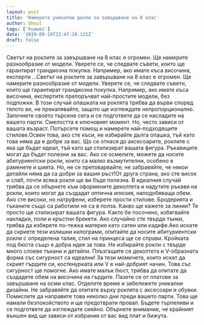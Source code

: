 ```yaml
---
layout: post
title: 'Намерете уникални рокли за завършване на 8 клас'
author: Ghost
tags: ['huawei']
date: '2019-09-19T23:47:38.121Z'
draft: false
---
```


Светът на роклите за завършване на 8 клас е огромен. Ще намерите разнообразие от модели. Уверете се, че следвате съвети, които ще гарантират грандиозна покупка. Например, ако имате къса височина, експерти ...Светът на роклите за завършване на 8 клас е огромен. Ще намерите разнообразие от модели. Уверете се, че следвате съвети, които ще гарантират грандиозна покупка. Например, ако имате къса височина, експертите препоръчват най-простите модели, без подложки. В този случай опашката на роклята трябва да върви според тялото ви, не прекалявайте, защото ще изглеждате непропорционално. Започнете своето търсене сега и се подгответе да се насладите на вашето парти. Смелостта е ключовият момент. Но, често зависи от вашата възраст. Потърсете помощ и намерете най-подходящите стилове.Освен това, ако сте къси, не избирайте дълга опашка, тъй като това няма да е добре за вас. Що се отнася до аксесоарите, роклите с яка ще бъдат идеал, тъй като ще стилизират вашата фигура. Ръкавиците могат да бъдат полезни за вас. Ако се осмелите, можете да носите абитуриентски рокли, които са малко възмутителни, особено в раменете и шията. Но, не се претоварвайте; не забравяйте, че някои детайли няма да са добри за вашия ръст!От друга страна, ако сте висок и слаб, почти всяка рокля ще ви бъде полезна. В идеалния случай трябва да се обърнете към оформените деколтета и надутите ръкави на рокли, които могат да създадат оптична илюзия, наподобяваща обем. Ако сте високи, но натруфени, изберете прости стилове. Бродерията и тъканите също са работили не са в полза. Какво ще кажете за линии? Те просто ще стилизират вашата фигура. Както бе посочено, избягвайте накладки, поли и кръстни брекети. Ако случайно сте твърде тънки, трябва да изберете по-тежка материя като сатен или кадифе.Ако искате да скриете тези излишни килограми, опитайте да носите абитуриентски рокли с определена талия, стил на принцеса ще се справи. Кройката под бюста също е добра идея за това. Не избирайте рокли с твърде много слоеве тъкани и детайли. Плъзгащите се деколтета и V-образната форма със сигурност са идеални! За тези момичета, които искат да скрият гърдите си, костенурката или V е най-добрият начин. Това със сигурност ще помогне. Ако имате малък бюст, трябва да опитате да създадете обем на височина на гърдите. Пазете се от платове за завършване на осми клас. Отделете време и забележете уникални дизайни. Не забравяйте да опитате върху роклята с аксесоари и обувки. Помислете да направите това няколко дни преди вашето парти. Това ще намали безпокойството и ще предотврати провал. Бъдете търпеливи и се подгответе да изглеждате сияйно. Обърнете внимание, че крайният външен вид ще зависи от избрания от вас вид плат и бижута.
